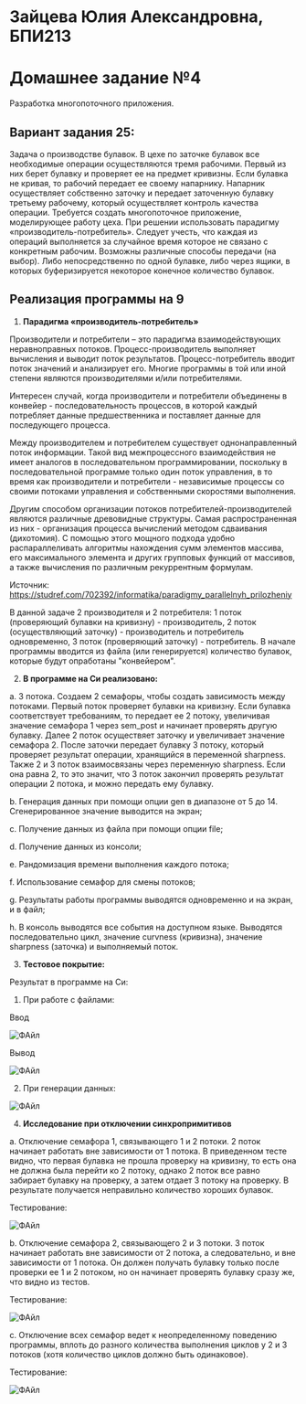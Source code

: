 # Зайцева Юлия Александровна, БПИ213

# Домашнее задание №4
Разработка многопоточного приложения.

## Вариант задания 25: 
Задача о производстве булавок. В цехе по заточке булавок все необходимые операции осуществляются тремя рабочими. Первый из них берет булавку и проверяет ее на предмет кривизны. Если булавка не кривая, то рабочий передает ее своему напарнику. Напарник осуществляет собственно заточку и передает заточенную булавку третьему рабочему, который осуществляет контроль качества операции. Требуется создать многопоточное приложение, моделирующее работу цеха. При решении использовать парадигму «производитель-потребитель». Следует учесть, что каждая из операций выполняется за случайное время которое не связано с конкретным рабочим. Возможны различные способы передачи (на выбор). Либо непосредственно по одной булавке, либо через ящики, в которых буферизируется некоторое конечное количество булавок.


## Реализация программы на 9
1. **Парадигма «производитель-потребитель»** 

Производители и потребители – это парадигма взаимодействующих неравноправных потоков. Процесс-производитель выполняет вычисления и выводит поток результатов. Процесс-потребитель вводит поток значений и анализирует его. Многие программы в той или иной степени являются производителями и/или потребителями. 

Интересен случай, когда производители и потребители объединены в конвейер - последовательность процессов, в которой каждый потребляет данные предшественника и поставляет данные для последующего процесса.

Между производителем и потребителем существует однонаправленный поток информации. Такой вид межпроцессного взаимодействия не имеет аналогов в последовательном программировании, поскольку в последовательной программе только один поток управления, в то время как производители и потребители - независимые процессы со своими потоками управления и собственными скоростями выполнения.

Другим способом организации потоков потребителей-производителей являются различные древовидные структуры. Самая распространенная из них - организация процесса вычислений методом сдваивания (дихотомия). С помощью этого мощного подхода удобно распараллеливать алгоритмы нахождения сумм элементов массива, его максимального элемента и других групповых функций от массивов, а также вычисления по различным рекуррентным формулам.

Источник: https://studref.com/702392/informatika/paradigmy_parallelnyh_prilozheniy

В данной задаче 2 производителя и 2 потребителя: 1 поток (проверяющий булавки на кривизну) - производитель, 2 поток (осуществляющий заточку) - производитель и потребитель одновременно, 3 поток (проверяющий заточку) - потребитель. В начале программы вводится из файла (или генерируется) количество булавок, которые будут опработаны "конвейером".

2. **В программе на Си реализовано:**

a. 3 потока. Создаем 2 семафоры, чтобы создать зависимость между потоками. Первый поток проверяет булавки на кривизну. Если булавка соответствует требованиям, то передает ее 2 потоку, увеличивая значение семафора 1 через sem_post и начинает проверять другую булавку. Далее 2 поток осуществяет заточку и увеличивает значение семафора 2. После заточки передает булавку 3 потоку, который проверяет результат операции, хранящийся в переменной sharpness. Также 2 и 3 поток взаимосвязаны через переменную sharpness. Если она равна 2, то это значит, что 3 поток закончил проверять результат операции 2 потока, и можно передать ему булавку.

b. Генерация данных при помощи опции gen в диапазоне от 5 до 14. Сгенерированное значение выводится на экран;

c. Получение данных из файла при помощи опции file;

d. Получение данных из консоли;

e. Рандомизация времени выполнения каждого потока;

f. Использование семафор для смены потоков;

g. Результаты работы программы выводятся одновременно и на экран, и в файл;

h. В консоль выводятся все события на доступном языке. Выводятся последовательно цикл, значение curvness (кривизна), значение sharpness (заточка) и выполняемый поток.

3. **Тестовое покрытие:** 

Результат в программе на Си:

1. При работе с файлами:

Ввод

![ФАйл](https://user-images.githubusercontent.com/97798186/206793764-f6cda0fd-1da2-4099-b346-962dcea1d6a7.jpg)

Вывод

![ФАйл](https://user-images.githubusercontent.com/97798186/206793809-b855c606-ff79-4dd8-8b2c-130595d2c26a.jpg)

2. При генерации данных:

![ФАйл](https://user-images.githubusercontent.com/97798186/206794712-4b2ca86d-eb91-4397-922f-e77cb9d499ea.jpg)

4. **Исследование при отключении синхропримитивов**

a. Отключение семафора 1, связывающего 1 и 2 потоки. 2 поток начинает работать вне зависимости от 1 потока. В приведенном тесте видно, что первая булавка не прошла проверку на кривизну, то есть она не должна была перейти ко 2 потоку, однако 2 поток все равно забирает булавку на проверку, а затем отдает 3 потоку на проверку. В результате получается неправильно количество хороших булавок.

Тестирование:

![ФАйл](https://user-images.githubusercontent.com/97798186/206855450-6ba04888-f60f-4b30-a8ad-639d92cfe5a6.jpg)

b. Отключение семафора 2, связывающего 2 и 3 потоки. 3 поток начинает работать вне зависимости от 2 потока, а следовательно, и вне зависимости от 1 потока. Он должен получать булавку только после проверки ее 1 и 2 потоком, но он начинает проверять булавку сразу же, что видно из тестов.

Тестирование:

![ФАйл](https://user-images.githubusercontent.com/97798186/206855717-50a72a8e-3392-4d79-990a-1f46d45df217.jpg)

c. Отключение всех семафор ведет к неопределенному поведению программы, вплоть до разного количества выполнения циклов у 2 и 3 потоков (хотя количество циклов должно быть одинаковое).

Тестирование:

![ФАйл](https://user-images.githubusercontent.com/97798186/206859058-c911439d-4dee-418f-ab84-0aa45e12996f.jpg)

